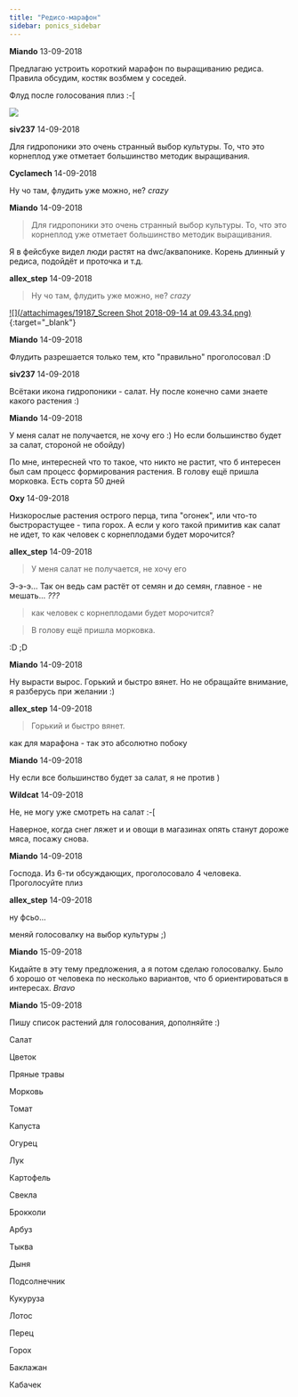 ```yaml
---
title: "Редисо-марафон"
sidebar: ponics_sidebar
---
```


**Miando** 13-09-2018

Предлагаю устроить короткий марафон по выращиванию редиса. Правила обсудим, костяк возбмем у соседей.

Флуд после голосования плиз :-[

![](https://www.olympiakomitea.fi/uploads/2016/12/pyeongchang.jpg)


**siv237** 14-09-2018

Для гидропоники это очень странный выбор культуры. То, что это корнеплод уже отметает большинство методик выращивания.


**Cyclamech** 14-09-2018

Ну чо там, флудить уже можно, не? *crazy*


**Miando** 14-09-2018

> Для гидропоники это очень странный выбор культуры. То, что это корнеплод уже отметает большинство методик выращивания.

Я в фейсбуке видел люди растят на dwc/аквапонике. Корень длинный у редиса, подойдёт и проточка и т.д. 


**allex_step** 14-09-2018

> Ну чо там, флудить уже можно, не? *crazy* 

[![](/attachimages/19187_Screen Shot 2018-09-14 at 09.43.34.png)](https://t.me/ponics_ru_files/19500){:target="_blank"}

**Miando** 14-09-2018

Флудить разрешается только тем, кто "правильно" проголосовал :D


**siv237** 14-09-2018

Всётаки икона гидропоники - салат. Ну после конечно сами знаете какого растения :)


**Miando** 14-09-2018

У меня салат не получается, не хочу его :) Но если большинство будет за салат, стороной не обойду) 

По мне, интересней что то такое, что никто не растит, что б интересен был сам процесс формирования растения. В голову ещё пришла морковка. Есть сорта 50 дней


**Oxy** 14-09-2018

Низкорослые растения острого перца, типа "огонек", или что-то быстрорастущее - типа горох. А если у кого такой примитив как салат не идет, то как человек с корнеплодами будет морочится? 


**allex_step** 14-09-2018

> У меня салат не получается, не хочу его

Э-э-э... Так он ведь сам растёт от семян и до семян, главное - не мешать... *???* 

> как человек с корнеплодами будет морочится?

> В голову ещё пришла морковка.

 :D ;D 


**Miando** 14-09-2018

Ну вырасти вырос. Горький и быстро вянет. Но не обращайте внимание, я разберусь при желании :)


**allex_step** 14-09-2018

> Горький и быстро вянет.

как для марафона - так это абсолютно побоку


**Miando** 14-09-2018

Ну если все большинство будет за салат, я не против )


**Wildcat** 14-09-2018

Не, не могу уже смотреть на салат :-[

Наверное, когда снег ляжет и и овощи в магазинах опять станут дороже мяса, посажу снова.


**Miando** 14-09-2018

Господа. Из 6-ти обсуждающих, проголосовало 4 человека. Проголосуйте плиз


**allex_step** 14-09-2018

ну фсьо...

меняй голосовалку на выбор культуры ;) 


**Miando** 15-09-2018

Кидайте в эту тему предложения, а я потом сделаю голосовалку. Было б хорошо от человека по несколько вариантов, что б ориентироваться в интересах. *Bravo*


**Miando** 15-09-2018

Пишу список растений для голосования, дополняйте :)

Салат

Цветок

Пряные травы

Морковь

Томат

Капуста

Огурец

Лук

Картофель

Свекла

Брокколи

Арбуз

Тыква

Дыня

Подсолнечник

Кукуруза

Лотос

Перец

Горох

Баклажан

Кабачек


